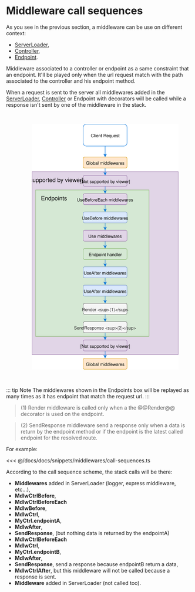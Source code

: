 # Middleware call sequences

As you see in the previous section, a middleware can be use on different context:

- [ServerLoader](/docs/server-loader.md),
- [Controller](/docs/controllers.md),
- [Endpoint](/docs/controllers.md).

Middleware associated to a controller or endpoint as a same constraint that an endpoint.
It'll be played only when the url request match with the path associated to the controller and his endpoint method.

When a request is sent to the server all middlewares added in the [ServerLoader](/docs/server-loader.md), [Controller](/docs/controllers.md) or Endpoint with decorators
 will be called while a response isn't sent by one of the middleware in the stack.

<figure><img src="./../../assets/middleware-call-sequence.svg" style="max-width:400px; padding:30px"></figure>

::: tip Note
The middlewares shown in the Endpoints box will be replayed as many times as it has endpoint that match 
the request url.
:::

> (1) Render middleware is called only when a the @@Render@@ decorator is used on the endpoint.

> (2) SendResponse middleware send a response only when a data is return by the endpoint method or if the endpoint is the latest called endpoint for the resolved route. 

For example:

<<< @/docs/docs/snippets/middlewares/call-sequences.ts

According to the call sequence scheme, the stack calls will be there:

- **Middlewares** added in ServerLoader (logger, express middleware, etc...),
- **MdlwCtrlBefore**,
- **MdlwCtrlBeforeEach**
- **MdlwBefore**,
- **MdlwCtrl**,
- **MyCtrl.endpointA**,
- **MdlwAfter**,
- **SendResponse**, (but nothing data is returned by the endpointA)
- **MdlwCtrlBeforeEach**
- **MdlwCtrl**,
- **MyCtrl.endpointB**,
- **MdlwAfter**,
- **SendResponse**, send a response because endpointB return a data,
- **MdlwCtrlAfter**, but this middleware will not be called because a response is sent.
- **Middleware** added in ServerLoader (not called too).

